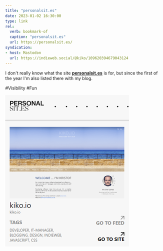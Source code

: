 ```yaml
---
title: "personalsit.es"
date: 2023-01-02 16:30:00
type: link
rel:
  verb: bookmark-of
  caption: "personalsit.es"
  url: https://personalsit.es/
syndication: 
- host: Mastodon
  url: https://indieweb.social/@kiko/109620394679043124
---
```


I don't really know what the site **[personalsit.es](https://personalsit.es/#https://kiko.io)** is for, but since the first of the year I'm also listed there with my blog.

#Visibility #Fun

![personalsit.es](_attachments/01-02-personalsites.png)